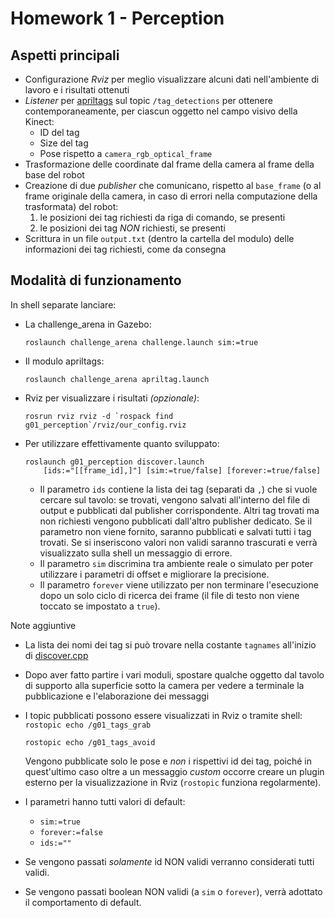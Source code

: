 # Homework 1 - Perception

## Aspetti principali

- Configurazione *Rviz* per meglio visualizzare alcuni dati nell'ambiente di lavoro e i risultati ottenuti
- *Listener* per [apriltags](http://wiki.ros.org/apriltags_ros) sul topic `/tag_detections` per ottenere contemporaneamente, per ciascun oggetto nel campo visivo della Kinect:
    - ID del tag
    - Size del tag
    - Pose rispetto a `camera_rgb_optical_frame`
- Trasformazione delle coordinate dal frame della camera al frame della base del robot
- Creazione di due *publisher* che comunicano, rispetto al `base_frame`
  (o al frame originale della camera, in caso di errori nella computazione della trasformata) del robot:
    1. le posizioni dei tag richiesti da riga di comando, se presenti
    2. le posizioni dei tag *NON* richiesti, se presenti
- Scrittura in un file `output.txt` (dentro la cartella del modulo) delle informazioni dei tag richiesti, come da consegna

## Modalità di funzionamento

In shell separate lanciare:

- La challenge_arena in Gazebo:  
    ```
    roslaunch challenge_arena challenge.launch sim:=true
    ```
- Il modulo apriltags:  
    ```
    roslaunch challenge_arena apriltag.launch
    ```
- Rviz per visualizzare i risultati *(opzionale)*:  
    ```
    rosrun rviz rviz -d `rospack find g01_perception`/rviz/our_config.rviz
    ```
- Per utilizzare effettivamente quanto sviluppato:  
    ```
    roslaunch g01_perception discover.launch 
        [ids:="[[frame_id],]"] [sim:=true/false] [forever:=true/false]
    ```
    
    - Il parametro `ids` contiene la lista dei tag (separati da `,`) che si vuole cercare sul tavolo:
        se trovati, vengono salvati all'interno del file di output e pubblicati dal publisher corrispondente.
        Altri tag trovati ma non richiesti vengono pubblicati dall'altro publisher dedicato.
        Se il parametro non viene fornito, saranno pubblicati e salvati tutti i tag trovati.
        Se si inseriscono valori non validi saranno trascurati e verrà visualizzato sulla shell un messaggio di errore.
    - Il parametro `sim` discrimina tra ambiente reale o simulato per poter utilizzare i parametri di offset e migliorare la precisione.
    - Il parametro `forever` viene utilizzato per non terminare l'esecuzione dopo un solo ciclo di ricerca dei frame
        (il file di testo non viene toccato se impostato a `true`).

Note aggiuntive
    
- La lista dei nomi dei tag si può trovare nella costante `tagnames` all'inizio di [discover.cpp](src/discover.cpp)
- Dopo aver fatto partire i vari moduli, spostare qualche oggetto dal tavolo di supporto alla superficie sotto la camera per vedere a terminale la pubblicazione e l'elaborazione dei messaggi
- I topic pubblicati possono essere visualizzati in Rviz o tramite shell:  
	```rostopic echo /g01_tags_grab```
	
	```rostopic echo /g01_tags_avoid```  
	
	Vengono pubblicate solo le pose e *non* i rispettivi id dei tag, poiché in quest'ultimo caso oltre a un messaggio *custom* occorre creare un plugin esterno per la visualizzazione in Rviz (`rostopic` funziona regolarmente).

- I parametri hanno tutti valori di default:  
    
    - ```sim:=true```  
    - ```forever:=false```  
    - ```ids:=""```  
    
- Se vengono passati *solamente* id NON validi verranno considerati tutti validi.
- Se vengono passati boolean NON validi (a `sim` o `forever`), verrà adottato il comportamento di default.

